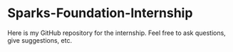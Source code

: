 # Sparks-Foundation-Internship
Here is my GitHub repository for the internship. Feel free to ask questions, give suggestions, etc. 
